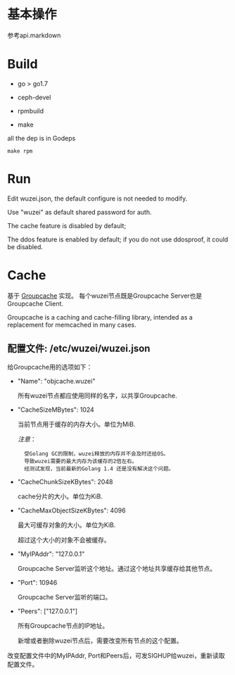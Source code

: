 # 基本操作

参考api.markdown

# Build

+ go > go1.7

+ ceph-devel

+ rpmbuild

+ make

all the dep is in Godeps

```
make rpm
```

# Run

Edit wuzei.json, the default configure is not needed to modify.

Use "wuzei" as default shared password for auth.

The cache feature is disabled by default;

The ddos feature is enabled by default; if you do not use ddosproof, it could be disabled.


# Cache

基于 [Groupcache](https://github.com/golang/groupcache) 实现。
每个wuzei节点既是Groupcache Server也是Groupcache Client.

Groupcache is a caching and cache-filling library, intended as a
replacement for memcached in many cases.

## 配置文件: /etc/wuzei/wuzei.json

给Groupcache用的选项如下：

* "Name": "objcache.wuzei"

	所有wuzei节点都应使用同样的名字，以共享Groupcache.

* "CacheSizeMBytes": 1024

	当前节点用于缓存的内存大小。单位为MiB.

	*注意*：

		受Golang GC的限制，wuzei释放的内存并不会及时还给OS。
		导致wuzei需要的最大内存为该缓存的2倍左右。
		经测试发现，当前最新的Golang 1.4 还是没有解决这个问题。

* "CacheChunkSizeKBytes": 2048

	cache分片的大小。单位为KiB.

* "CacheMaxObjectSizeKBytes": 4096

	最大可缓存对象的大小。单位为KiB.

	超过这个大小的对象不会被缓存。

* "MyIPAddr": "127.0.0.1"

	Groupcache Server监听这个地址。通过这个地址共享缓存给其他节点。

* "Port": 10946

	Groupcache Server监听的端口。

* "Peers": ["127.0.0.1"]

	所有Groupcache节点的IP地址。

	新增或者删除wuzei节点后，需要改变所有节点的这个配置。

改变配置文件中的MyIPAddr, Port和Peers后，可发SIGHUP给wuzei，重新读取配置文件。
